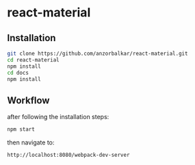 # react-material

## Installation

```sh
git clone https://github.com/anzorbalkar/react-material.git
cd react-material
npm install
cd docs
npm install
```

## Workflow

after following the installation steps:

```sh
npm start
```

then navigate to:
```sh
http://localhost:8080/webpack-dev-server
```